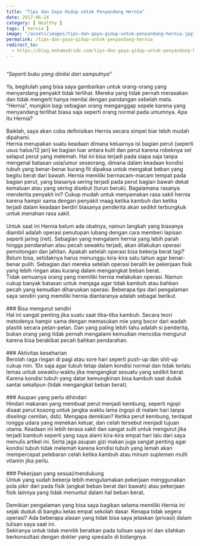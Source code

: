 ```yaml
---
title: "Tips dan Gaya Hidup untuk Penyandang Hernia"
date: 2017-06-24
category: [ Healthy ]
tags: [ hernia ]
image: "/assets/images/tips-dan-gaya-gidup-untuk-penyandang-hernia.jpg"
permalink: /tips-dan-gaya-gidup-untuk-penyandang-hernia
redirect_to:
  - https://blog.mohamadrido.com/tips-dan-gaya-gidup-untuk-penyandang-hernia
---
```

<link rel="canonical" href="https://blog.mohamadrido.com/tips-dan-gaya-gidup-untuk-penyandang-hernia"/>
<script type="text/javascript">
        window.location.href = "https://blog.mohamadrido.com/tips-dan-gaya-gidup-untuk-penyandang-hernia"
</script>
<br />
<i>“Seperti buku yang dinilai dari sampulnya”</i><br />
<br />
Ya, begitulah yang bisa saya gambarkan untuk orang-orang yang menyandang penyakit tidak terlihat. Mereka yang tidak pernah merasakan dan tidak mengerti hanya menilai dengan pandangan sebelah mata. “Hernia”, mungkin bagi sebagian orang menganggap sepele karena yang menyandang terlihat biasa saja seperti orang normal pada umumnya. Apa itu Hernia?<br />
<br />
Baiklah, saya akan coba definisikan Hernia secara simpel biar lebih mudah dipahami.<br />
Hernia merupakan suatu keadaan dimana keluarnya isi bagian perut (seperti usus halus/12 jari) ke bagian luar antara kulit dan perut karena robeknya sel selaput perut yang melemah. Hal ini bisa terjadi pada siapa saja tanpa mengenal batasan usia/umur seseorang, dimana dalam keadaan kondisi tubuh yang benar-benar kurang fit dipaksa untuk mengakat beban yang begitu berat dari bawah. Hernia memiliki bermacam-macam tempat pada bagian perut, yang biasanya sering terjadi pada perut bagian bawah dekat kemaluan atau yang sering disebut (turun beruk). Bagaiamana rasanya menderita penyakit ini? Cukup mudah untuk menyamakan rasa sakit hernia karena hampir sama dengan penyakit maag ketika kambuh dan ketika terjadi dalam keadaan berdiri biasanya penderita akan sedikit terbungkuk untuk menahan rasa sakit.<br />
<br />
Untuk saat ini Hernia belum ada obatnya, namun langkah yang biasanya diambil adalah operasi penutupan lubang dengan cara memberi lapisan seperti jaring (net). Sebagian yang mengalami hernia yang lebih parah hingga pendarahan atau pecah sewaktu terjadi, akan dilakukan operasi pemotongan dan jahitan. Apakah setelah operasi bisa bekerja berat lagi? Belum bisa, setidaknya harus menunggu kira-kira satu tahun agar benar-benar pulih. Sebagian dari mereka setelah operasi beralih ke pekerjaan fisik yang lebih ringan atau kurang dalam mengangkat beban berat.<br />
Tidak semuanya orang yang memiliki hernia melakukan operasi. Namun cukup banyak batasan untuk menjaga agar tidak kambuh atau bahkan pecah yang kemudian diharuskan operasi. Beberapa tips dari pengalaman saya sendiri yang memiliki hernia diantaranya adalah sebagai berikut.<br />
<br />
### Bisa mengurut sendiri
<br />
Hal ini sangat penting jika suatu saat tiba-tiba kambuh. Secara teori metodenya hampir sama dengan memasukan mie yang bocor dari wadah plastik secara pelan-pelan. Dan yang paling lebih tahu adalah si penderita, bukan orang yang tidak pernah mengalami kemudian mencoba mengurut karena bisa berakibat pecah bahkan pendarahan.<br />
<br />
### Aktivitas keseharian
<br />
Berolah raga ringan di pagi atau sore hari seperti push-up dan shit-up cukup min. 10x saja agar tubuh tetap dalam kondisi normal dan tidak terlalu lemas untuk sewaktu-waktu jika mengangkat sesuatu yang sedikit berat. Karena kondisi tubuh yang datar kemungkinan bisa kambuh saat duduk santai sekalipun (tidak mengangkat beban berat).<br />
<br />
### Asupan yang perlu dihindari
<br />
Hindari makanan yang membuat perut menjadi kembung, seperti ngopi disaat perut kosong untuk jangka waktu lama (ngopi di malam hari tanpa diselingi cemilan, dsb). Mengapa demikian? Ketika perut kembung, terdapat rongga udara yang menekan keluar, dan celah tersebut menjadi tujuan utama. Keadaan ini lebih terasa sakit dan sangat sulit untuk mengurut jika terjadi kambuh seperti yang saya alami kira-kira empat hari lalu dari saya menulis artikel ini. Serta jaga asupan gizi makan juga sangat penting agar kondisi tubuh tidak melemah karena kondisi tubuh yang lemah akan mempercepat pelebaran celah ketika kambuh atau minum suplemen multi vitamin jika perlu.<br />
<br />
### Pekerjaan yang sesuai/mendukung
<br />
Untuk yang sudah bekerja lebih mengutamakan pekerjaan menggunakan pola pikir dari pada fisik (angkat beban berat dari bawah) atau pekerjaan fisik lainnya yang tidak menuntut dalam hal beban berat.<br />
<br />
Demikian pengalaman yang bisa saya bagikan selama memiliki Hernia ini sejak duduk di bangku kelas empat sekolah dasar. Kenapa tidak segera operasi? Ada beberapa alasan yang tidak bisa saya jelaskan (privasi) dalam tulisan saya saat ini.<br />
Sekiranya untuk tidak menitik beratkan pada tulisan saya ini dan silahkan berkonsultasi dengan dokter yang spesialis di bidangnya.

